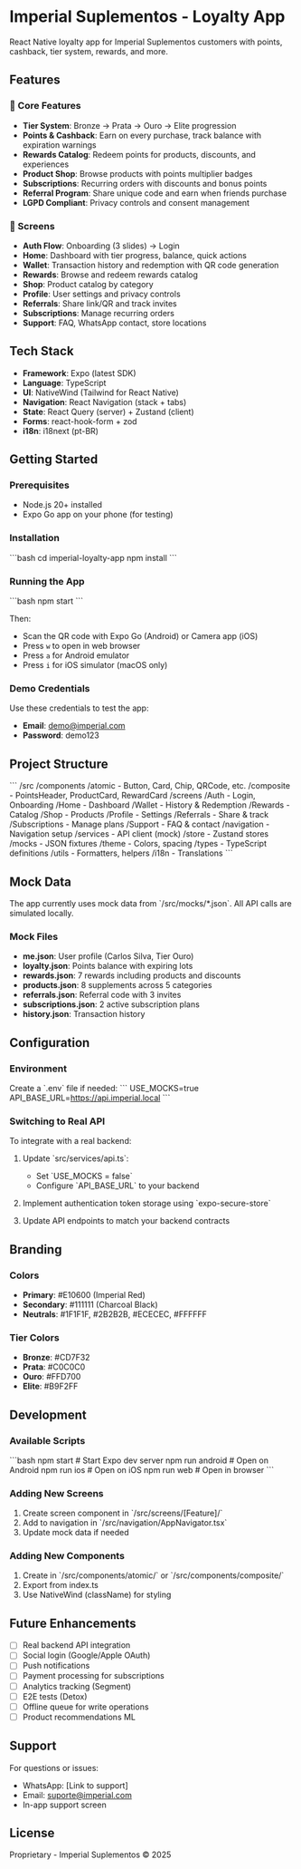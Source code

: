 # Imperial Suplementos - Loyalty App

React Native loyalty app for Imperial Suplementos customers with points, cashback, tier system, rewards, and more.

## Features

### 🎯 Core Features
- **Tier System**: Bronze → Prata → Ouro → Elite progression
- **Points & Cashback**: Earn on every purchase, track balance with expiration warnings
- **Rewards Catalog**: Redeem points for products, discounts, and experiences
- **Product Shop**: Browse products with points multiplier badges
- **Subscriptions**: Recurring orders with discounts and bonus points
- **Referral Program**: Share unique code and earn when friends purchase
- **LGPD Compliant**: Privacy controls and consent management

### 📱 Screens
- **Auth Flow**: Onboarding (3 slides) → Login
- **Home**: Dashboard with tier progress, balance, quick actions
- **Wallet**: Transaction history and redemption with QR code generation
- **Rewards**: Browse and redeem rewards catalog
- **Shop**: Product catalog by category
- **Profile**: User settings and privacy controls
- **Referrals**: Share link/QR and track invites
- **Subscriptions**: Manage recurring orders
- **Support**: FAQ, WhatsApp contact, store locations

## Tech Stack

- **Framework**: Expo (latest SDK)
- **Language**: TypeScript
- **UI**: NativeWind (Tailwind for React Native)
- **Navigation**: React Navigation (stack + tabs)
- **State**: React Query (server) + Zustand (client)
- **Forms**: react-hook-form + zod
- **i18n**: i18next (pt-BR)

## Getting Started

### Prerequisites
- Node.js 20+ installed
- Expo Go app on your phone (for testing)

### Installation

\`\`\`bash
cd imperial-loyalty-app
npm install
\`\`\`

### Running the App

\`\`\`bash
npm start
\`\`\`

Then:
- Scan the QR code with Expo Go (Android) or Camera app (iOS)
- Press `w` to open in web browser
- Press `a` for Android emulator
- Press `i` for iOS simulator (macOS only)

### Demo Credentials

Use these credentials to test the app:
- **Email**: demo@imperial.com
- **Password**: demo123

## Project Structure

\`\`\`
/src
  /components
    /atomic - Button, Card, Chip, QRCode, etc.
    /composite - PointsHeader, ProductCard, RewardCard
  /screens
    /Auth - Login, Onboarding
    /Home - Dashboard
    /Wallet - History & Redemption
    /Rewards - Catalog
    /Shop - Products
    /Profile - Settings
    /Referrals - Share & track
    /Subscriptions - Manage plans
    /Support - FAQ & contact
  /navigation - Navigation setup
  /services - API client (mock)
  /store - Zustand stores
  /mocks - JSON fixtures
  /theme - Colors, spacing
  /types - TypeScript definitions
  /utils - Formatters, helpers
  /i18n - Translations
\`\`\`

## Mock Data

The app currently uses mock data from \`/src/mocks/*.json\`. All API calls are simulated locally.

### Mock Files
- **me.json**: User profile (Carlos Silva, Tier Ouro)
- **loyalty.json**: Points balance with expiring lots
- **rewards.json**: 7 rewards including products and discounts
- **products.json**: 8 supplements across 5 categories
- **referrals.json**: Referral code with 3 invites
- **subscriptions.json**: 2 active subscription plans
- **history.json**: Transaction history

## Configuration

### Environment
Create a \`.env\` file if needed:
\`\`\`
USE_MOCKS=true
API_BASE_URL=https://api.imperial.local
\`\`\`

### Switching to Real API

To integrate with a real backend:

1. Update \`src/services/api.ts\`:
   - Set \`USE_MOCKS = false\`
   - Configure \`API_BASE_URL\` to your backend
   
2. Implement authentication token storage using \`expo-secure-store\`

3. Update API endpoints to match your backend contracts

## Branding

### Colors
- **Primary**: #E10600 (Imperial Red)
- **Secondary**: #111111 (Charcoal Black)
- **Neutrals**: #1F1F1F, #2B2B2B, #ECECEC, #FFFFFF

### Tier Colors
- **Bronze**: #CD7F32
- **Prata**: #C0C0C0
- **Ouro**: #FFD700
- **Elite**: #B9F2FF

## Development

### Available Scripts

\`\`\`bash
npm start          # Start Expo dev server
npm run android    # Open on Android
npm run ios        # Open on iOS
npm run web        # Open in browser
\`\`\`

### Adding New Screens

1. Create screen component in \`/src/screens/[Feature]/\`
2. Add to navigation in \`/src/navigation/AppNavigator.tsx\`
3. Update mock data if needed

### Adding New Components

1. Create in \`/src/components/atomic/\` or \`/src/components/composite/\`
2. Export from index.ts
3. Use NativeWind (className) for styling

## Future Enhancements

- [ ] Real backend API integration
- [ ] Social login (Google/Apple OAuth)
- [ ] Push notifications
- [ ] Payment processing for subscriptions
- [ ] Analytics tracking (Segment)
- [ ] E2E tests (Detox)
- [ ] Offline queue for write operations
- [ ] Product recommendations ML

## Support

For questions or issues:
- WhatsApp: [Link to support]
- Email: suporte@imperial.com
- In-app support screen

## License

Proprietary - Imperial Suplementos © 2025
